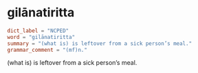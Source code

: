 # gilānatiritta

``` toml
dict_label = "NCPED"
word = "gilānatiritta"
summary = "(what is) is leftover from a sick person’s meal."
grammar_comment = "(mf)n."
```

(what is) is leftover from a sick person’s meal.

